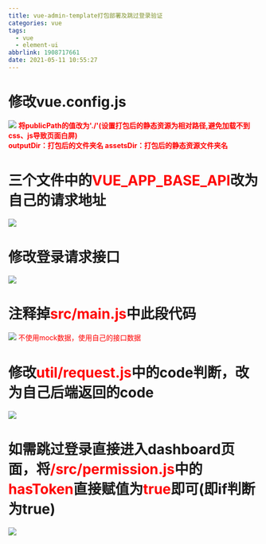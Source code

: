 ```yaml
---
title: vue-admin-template打包部署及跳过登录验证
categories: vue
tags:
  - vue
  - element-ui
abbrlink: 1908717661
date: 2021-05-11 10:55:27
---
```


<meta name="referrer" content="no-referrer" />

# 修改vue.config.js

![](https://wx4.sinaimg.cn/large/00724TQEgy1gn4nm3pr2yj30eu08sjrp.jpg)
<font color="#ff0000">**将publicPath的值改为'./'(设置打包后的静态资源为相对路径,避免加载不到css、js导致页面白屏)**  
**outputDir：打包后的文件夹名**</font>**<font color="#ff0000">
assetsDir：打包后的静态资源文件夹名</font>**


# 三个文件中的<font color="#ff0000">VUE_APP_BASE_API</font>改为自己的请求地址

![](https://wx1.sinaimg.cn/large/00724TQEgy1gn4nmw56m1j30l3098wet.jpg)
# 修改登录请求接口

![](https://wx3.sinaimg.cn/large/00724TQEgy1gn4nng5mvoj30jt0ekt9q.jpg)

# 注释掉<font color="#ff0000">src/main.js</font>中此段代码

![](https://wx4.sinaimg.cn/large/00724TQEgy1gn4nnzxf4hj30gm08f0t0.jpg)
<span style="color:#ff0000">不使用mock数据，使用自己的接口数据</span>

# 修改<font color="#ff0000">util/request.js</font>中的code判断，改为自己后端返回的code

![](https://wx1.sinaimg.cn/large/00724TQEgy1gn4nol5glsj30gv0a4t95.jpg)

# 如需跳过登录直接进入dashboard页面，将<font color="#ff0000">/src/permission.js</font>**中的**<font color="#ff0000">hasToken</font>直接赋值为<font color="#ff0000">true</font>即可(即if判断为true)

![](https://wx1.sinaimg.cn/large/00724TQEgy1gn4np3q6d2j30gb0aiaaj.jpg)